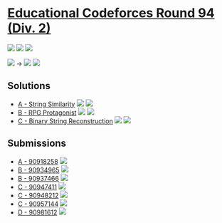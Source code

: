 # [Educational Codeforces Round 94 (Div. 2)](https://codeforces.com/contest/1400)

![](https://img.shields.io/badge/Participation-5-blueviolet)
![](https://img.shields.io/badge/Rank-1766-orange)
![](https://img.shields.io/badge/Penalty-195-red)

![](https://img.shields.io/badge/Pupil-1345-lightgreen) →
![](https://img.shields.io/badge/Specialist-1509-cyan)
![](https://img.shields.io/badge/-%2B164-green)

## Solutions
* [A - String Similarity](https://codeforces.com/contest/1400/problem/A)
![](https://img.shields.io/badge/Time-00%3A10-yellowgreen)
![](https://img.shields.io/badge/Penalty-10-red)
* [B - RPG Protagonist](https://codeforces.com/contest/1400/problem/B)
![](https://img.shields.io/badge/Time-00%3A39-yellowgreen)
![](https://img.shields.io/badge/Penalty-49-red)
* [C - Binary String Reconstruction](https://codeforces.com/contest/1400/problem/C)
![](https://img.shields.io/badge/Time-01%3A14-yellowgreen)
![](https://img.shields.io/badge/Penalty-84-red)

## Submissions
* [A - 90918258](https://codeforces.com/contest/1400/submission/90918258)
![](https://img.shields.io/badge/-Accepted-brightgreen)
* [B - 90934965](https://codeforces.com/contest/1400/submission/90934965)
![](https://img.shields.io/badge/-Wrong%20answer%20on%20test%202-red)
* [B - 90937466](https://codeforces.com/contest/1400/submission/90937466)
![](https://img.shields.io/badge/-Accepted-brightgreen)
* [C - 90947411](https://codeforces.com/contest/1400/submission/90947411)
![](https://img.shields.io/badge/-Wrong%20answer%20on%20test%202-red)
* [C - 90948212](https://codeforces.com/contest/1400/submission/90948212)
![](https://img.shields.io/badge/-Wrong%20answer%20on%20test%201-yellow)
* [C - 90957144](https://codeforces.com/contest/1400/submission/90957144)
![](https://img.shields.io/badge/-Accepted-brightgreen)
* [D - 90981612](https://codeforces.com/contest/1400/submission/90981612)
![](https://img.shields.io/badge/-Runtime%20error%20on%20test%205-red)
